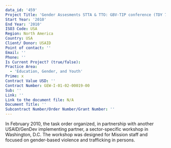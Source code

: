 ```yaml
---
data_id: '459'
Project Title: 'Gender Assesments STTA & TTO: GBV-TIP conference (TDY 77)'
Start Year: '2010'
End Year: '2010'
ISO3 Code: USA
Region: North America
Country: USA
Client/ Donor: USAID
Point of contact: ''
Email: ''
Phone: ''
Is Current Project? (true/false): 
Practice Area:
  - 'Education, Gender, and Youth'
Prime: x
Contract Value USD: ''
Contract Number: GEW-I-01-02-00019-00
Sub: ''
Link: ''
Link to the document file: N/A
Document Title: ''
Subcontract Number/Order Number/Grant Number: ''
---
```


In February 2010, the task order organized, in partnership with another USAID/GenDev implementing partner, a sector-specific workshop in Washington, D.C. The workshop was designed for Mission staff and focused on gender-based violence and trafficking in persons.